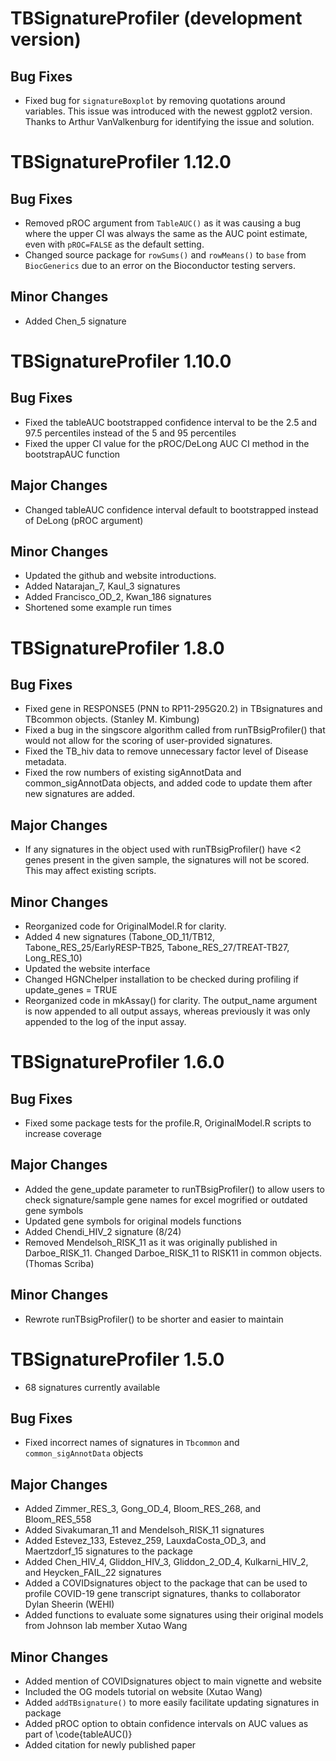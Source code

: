# TBSignatureProfiler (development version)

## Bug Fixes
* Fixed bug for `signatureBoxplot` by removing quotations around variables. This issue was introduced with the newest ggplot2 version. Thanks to Arthur VanValkenburg for identifying the issue and solution.

# TBSignatureProfiler 1.12.0

## Bug Fixes
* Removed pROC argument from `TableAUC()` as it was causing a bug where the upper CI was always
the same as the AUC point estimate, even with `pROC=FALSE` as the default setting.
* Changed source package for `rowSums()` and `rowMeans()` to `base` from `BiocGenerics` due to an error on the Bioconductor testing servers.

## Minor Changes
* Added Chen_5 signature

# TBSignatureProfiler 1.10.0

## Bug Fixes
* Fixed the tableAUC bootstrapped confidence interval to be the 2.5 and 97.5 percentiles instead of the 5 and 95 percentiles
* Fixed the upper CI value for the pROC/DeLong AUC CI method in the bootstrapAUC function

## Major Changes
* Changed tableAUC confidence interval default to bootstrapped instead of DeLong (pROC argument)

## Minor Changes
* Updated the github and website introductions.
* Added Natarajan_7, Kaul_3 signatures
* Added Francisco_OD_2, Kwan_186 signatures
* Shortened some example run times

# TBSignatureProfiler 1.8.0

## Bug Fixes
* Fixed gene in RESPONSE5 (PNN to RP11-295G20.2) in TBsignatures and TBcommon objects. (Stanley M. Kimbung)
* Fixed a bug in the singscore algorithm called from runTBsigProfiler() that would not allow for the scoring of user-provided signatures.
* Fixed the TB_hiv data to remove unnecessary factor level of Disease metadata. 
* Fixed the row numbers of existing sigAnnotData and common_sigAnnotData objects, and added code to update them after new signatures are added.

## Major Changes
* If any signatures in the object used with runTBsigProfiler() have <2 genes present in the given sample, the signatures will not be scored. This may affect existing scripts.

## Minor Changes
* Reorganized code for OriginalModel.R for clarity.
* Added 4 new signatures (Tabone_OD_11/TB12, Tabone_RES_25/EarlyRESP-TB25, Tabone_RES_27/TREAT-TB27, Long_RES_10)
* Updated the website interface
* Changed HGNChelper installation to be checked during profiling if update_genes = TRUE
* Reorganized code in mkAssay() for clarity. The output_name argument is now appended to all output assays, whereas previously it was only appended to the log of the input assay.

# TBSignatureProfiler 1.6.0

## Bug Fixes
* Fixed some package tests for the profile.R, OriginalModel.R scripts to increase coverage

## Major Changes
* Added the gene_update parameter to runTBsigProfiler() to allow users to check signature/sample gene names for excel mogrified or outdated gene symbols
* Updated gene symbols for original models functions
* Added Chendi_HIV_2 signature (8/24)
* Removed Mendelsoh_RISK_11 as it was originally published in Darboe_RISK_11. Changed Darboe_RISK_11 to RISK11 in common objects. (Thomas Scriba) 

## Minor Changes
* Rewrote runTBsigProfiler() to be shorter and easier to maintain

# TBSignatureProfiler 1.5.0

* 68 signatures currently available

## Bug Fixes
* Fixed incorrect names of signatures in `Tbcommon` and `common_sigAnnotData` objects

## Major Changes
* Added Zimmer_RES_3, Gong_OD_4, Bloom_RES_268, and Bloom_RES_558
* Added Sivakumaran_11 and Mendelsoh_RISK_11 signatures
* Added Estevez_133, Estevez_259, LauxdaCosta_OD_3, and Maertzdorf_15 signatures to the package
* Added Chen_HIV_4, Gliddon_HIV_3, Gliddon_2_OD_4, Kulkarni_HIV_2, and Heycken_FAIL_22 signatures
* Added a COVIDsignatures object to the package that can be used to profile COVID-19 gene transcript signatures, thanks to collaborator Dylan Sheerin (WEHI)
* Added functions to evaluate some signatures using their original models from Johnson lab member Xutao Wang

## Minor Changes
* Added mention of COVIDsignatures object to main vignette and website
* Included the OG models tutorial on website (Xutao Wang)
* Added `addTBsignature()` to more easily facilitate updating signatures in package
* Added pROC option to obtain confidence intervals on AUC values as part of \code{tableAUC()}
* Added citation for newly published paper